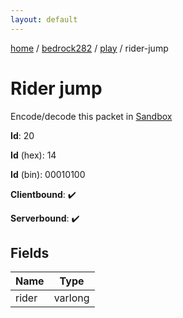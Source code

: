 ```yaml
---
layout: default
---
```


[home](/)  /  [bedrock282](/protocol/bedrock282)  /  [play](/protocol/bedrock282/play)  /  rider-jump

# Rider jump

Encode/decode this packet in [Sandbox](../../../sandbox/bedrock282#Play.RiderJump)

**Id**: 20

**Id** (hex): 14

**Id** (bin): 00010100

**Clientbound**: ✔️

**Serverbound**: ✔️

## Fields

Name | Type
---|---
rider | varlong
